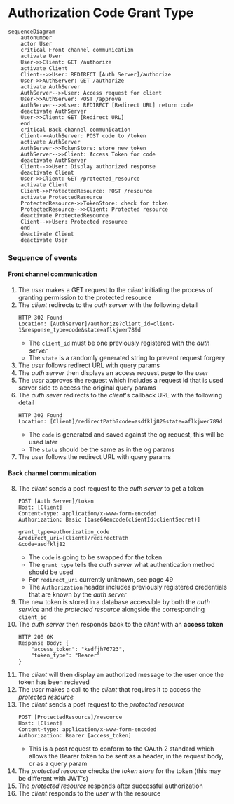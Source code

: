 # Authorization Code Grant Type

```mermaid
sequenceDiagram
    autonumber
    actor User
    critical Front channel communication
    activate User
    User->>Client: GET /authorize
    activate Client
    Client-->>User: REDIRECT [Auth Server]/authorize
    User->>AuthServer: GET /authorize
    activate AuthServer
    AuthServer-->>User: Access request for client
    User->>AuthServer: POST /approve
    AuthServer-->>User: REDIRECT [Redirect URL] return code
    deactivate AuthServer
    User->>Client: GET [Redirect URL]
    end
    critical Back channel communication
    Client->>AuthServer: POST code to /token
    activate AuthServer
    AuthServer->>TokenStore: store new token
    AuthServer-->>Client: Access Token for code
    deactivate AuthServer
    Client-->>User: Display authorized response
    deactivate Client
    User->>Client: GET /protected_resource
    activate Client
    Client->>ProtectedResource: POST /resource
    activate ProtectedResource
    ProtectedResource->>TokenStore: check for token
    ProtectedResource-->>Client: Protected resource
    deactivate ProtectedResource
    Client-->>User: Protected resource
    end
    deactivate Client
    deactivate User
```

### Sequence of events
#### Front channel communication
1. The *user* makes a GET request to the *client* initiating the process of granting permission to the protected resource
2. The *client* redirects to the *auth server* with the following detail
   ```
   HTTP 302 Found
   Location: [AuthServer]/authorize?client_id=client-1&response_type=code&state=aflkjwer789d
   ```
   - The `client_id` must be one previously registered with the *auth server*
   - The `state` is a randomly generated string to prevent request forgery
3. The *user* follows redirect URL with query params
4. The *auth server* then displays an access request page to the *user*
5. The *user* approves the request which includes a request id that is used server side to access the original query params 
6. The *auth sever* redirects to the *client*'s callback URL with the following detail
   ```
   HTTP 302 Found
   Location: [Client]/redirectPath?code=asdfklj82&state=aflkjwer789d
   ```
   - The `code` is generated and saved against the og request, this will be used later
   - The `state` should be the same as in the og params
7. The user follows the redirect URL with query params
#### Back channel communication
8. The *client* sends a post request to the *auth server* to get a token
    ```
    POST [Auth Server]/token
    Host: [Client]
    Content-type: application/x-www-form-encoded
    Authorization: Basic [base64encode(clientId:clientSecret)]

    grant_type=authorization_code
    &redirect_uri=[Client]/redirectPath
    &code=asdfklj82
    ```
    - The `code` is going to be swapped for the token
    - The `grant_type` tells the *auth server* what authentication method should be used
    - For `redirect_uri` currently unknown, see page 49
    - The `Authorization` header includes previously registered credentials that are known by the *auth server*
9. The new token is stored in a database accessible by both the *auth service* and the *protected resource* alongside the corresponding `client_id`
10. The *auth server* then responds back to the *client* with an **access token**
    ```
    HTTP 200 OK
    Response Body: {
        "access_token": "ksdfjh76723",
        "token_type": "Bearer"
    }
    ```
11. The *client* will then display an authorized message to the user once the token has been recieved
12. The *user* makes a call to the *client* that requires it to access the *protected resource*
13. The *client* sends a post request to the *protected resource* 
    ```
    POST [ProtectedResource]/resource
    Host: [Client]
    Content-type: application/x-www-form-encoded
    Authorization: Bearer [access_token]
    ```
    - This is a post request to conform to the OAuth 2 standard which allows the Bearer token to be sent as a header, in the request body, or as a query param
14. The *protected resource* checks the *token store* for the token (this may be different with JWT's)
15. The *protected resource* responds after successful authorization
16. The *client* responds to the *user* with the resource